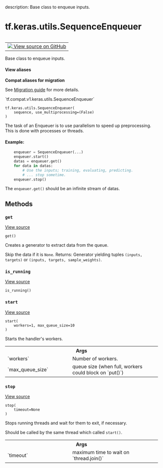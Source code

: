 description: Base class to enqueue inputs.

<div itemscope itemtype="http://developers.google.com/ReferenceObject">
<meta itemprop="name" content="tf.keras.utils.SequenceEnqueuer" />
<meta itemprop="path" content="Stable" />
<meta itemprop="property" content="__init__"/>
<meta itemprop="property" content="get"/>
<meta itemprop="property" content="is_running"/>
<meta itemprop="property" content="start"/>
<meta itemprop="property" content="stop"/>
</div>

# tf.keras.utils.SequenceEnqueuer

<!-- Insert buttons and diff -->

<table class="tfo-notebook-buttons tfo-api nocontent" align="left">
<td>
  <a target="_blank" href="https://github.com/keras-team/keras/tree/v2.7.0/keras/utils/data_utils.py#L568-L694">
    <img src="https://www.tensorflow.org/images/GitHub-Mark-32px.png" />
    View source on GitHub
  </a>
</td>
</table>



Base class to enqueue inputs.

<section class="expandable">
  <h4 class="showalways">View aliases</h4>
  <p>
<b>Compat aliases for migration</b>
<p>See
<a href="https://www.tensorflow.org/guide/migrate">Migration guide</a> for
more details.</p>
<p>`tf.compat.v1.keras.utils.SequenceEnqueuer`</p>
</p>
</section>

<pre class="devsite-click-to-copy prettyprint lang-py tfo-signature-link">
<code>tf.keras.utils.SequenceEnqueuer(
    sequence, use_multiprocessing=(False)
)
</code></pre>



<!-- Placeholder for "Used in" -->

The task of an Enqueuer is to use parallelism to speed up preprocessing.
This is done with processes or threads.

#### Example:



```python
    enqueuer = SequenceEnqueuer(...)
    enqueuer.start()
    datas = enqueuer.get()
    for data in datas:
        # Use the inputs; training, evaluating, predicting.
        # ... stop sometime.
    enqueuer.stop()
```

The `enqueuer.get()` should be an infinite stream of datas.

## Methods

<h3 id="get"><code>get</code></h3>

<a target="_blank" href="https://github.com/keras-team/keras/tree/v2.7.0/keras/utils/data_utils.py#L685-L694">View source</a>

<pre class="devsite-click-to-copy prettyprint lang-py tfo-signature-link">
<code>get()
</code></pre>

Creates a generator to extract data from the queue.

Skip the data if it is `None`.
Returns:
    Generator yielding tuples `(inputs, targets)`
        or `(inputs, targets, sample_weights)`.

<h3 id="is_running"><code>is_running</code></h3>

<a target="_blank" href="https://github.com/keras-team/keras/tree/v2.7.0/keras/utils/data_utils.py#L620-L621">View source</a>

<pre class="devsite-click-to-copy prettyprint lang-py tfo-signature-link">
<code>is_running()
</code></pre>




<h3 id="start"><code>start</code></h3>

<a target="_blank" href="https://github.com/keras-team/keras/tree/v2.7.0/keras/utils/data_utils.py#L623-L641">View source</a>

<pre class="devsite-click-to-copy prettyprint lang-py tfo-signature-link">
<code>start(
    workers=1, max_queue_size=10
)
</code></pre>

Starts the handler's workers.


<!-- Tabular view -->
 <table class="responsive fixed orange">
<colgroup><col width="214px"><col></colgroup>
<tr><th colspan="2">Args</th></tr>

<tr>
<td>
`workers`
</td>
<td>
Number of workers.
</td>
</tr><tr>
<td>
`max_queue_size`
</td>
<td>
queue size
(when full, workers could block on `put()`)
</td>
</tr>
</table>



<h3 id="stop"><code>stop</code></h3>

<a target="_blank" href="https://github.com/keras-team/keras/tree/v2.7.0/keras/utils/data_utils.py#L648-L662">View source</a>

<pre class="devsite-click-to-copy prettyprint lang-py tfo-signature-link">
<code>stop(
    timeout=None
)
</code></pre>

Stops running threads and wait for them to exit, if necessary.

Should be called by the same thread which called `start()`.

<!-- Tabular view -->
 <table class="responsive fixed orange">
<colgroup><col width="214px"><col></colgroup>
<tr><th colspan="2">Args</th></tr>

<tr>
<td>
`timeout`
</td>
<td>
maximum time to wait on `thread.join()`
</td>
</tr>
</table>





